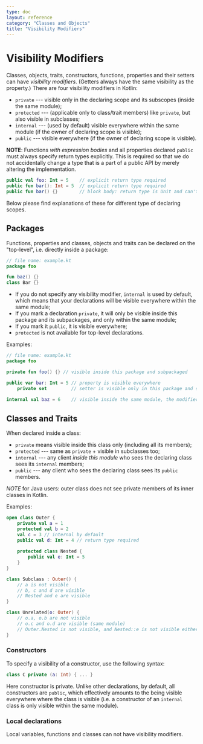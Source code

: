 ```yaml
---
type: doc
layout: reference
category: "Classes and Objects"
title: "Visibility Modifiers"
---
```


# Visibility Modifiers

Classes, objects, traits, constructors, functions, properties and their setters can have _visibility modifiers_. 
(Getters always have the same visibility as the property.) 
There are four visibility modifiers in Kotlin:

* `private` --- visible only in the declaring scope and its subscopes (inside the same module);
* `protected` --- (applicable only to class/trait members) like `private`, but also visible in subclasses;
* `internal` --- (used by default) visible everywhere within the same module (if the owner of declaring scope is visible);
* `public` --- visible everywhere (if the owner of declaring scope is visible).

**NOTE**: Functions _with expression bodies_ and all properties declared `public` must always specify return types explicitly. 
This is required so that we do not accidentally change a type that is a part of a public API by merely
altering the implementation.

``` kotlin
public val foo: Int = 5    // explicit return type required
public fun bar(): Int = 5  // explicit return type required
public fun bar() {}        // block body: return type is Unit and can't be changed accidentally, so not required
```

Below please find explanations of these for different type of declaring scopes.  
  
## Packages
  
Functions, properties and classes, objects and traits can be declared on the "top-level", i.e. directly inside a package:
  
``` kotlin
// file name: example.kt
package foo

fun baz() {}
class Bar {}
```

* If you do not specify any visibility modifier, `internal` is used by default, which means that your declarations will be 
visible everywhere within the same module;  
* If you mark a declaration `private`, it will only be visible inside this package and its subpackages, and only within 
the same module;
* If you mark it `public`, it is visible everywhere;
* `protected` is not available for top-level declarations.

Examples:

``` kotlin
// file name: example.kt
package foo

private fun foo() {} // visible inside this package and subpackaged

public var bar: Int = 5 // property is visible everywhere
    private set         // setter is visible only in this package and subpackages
    
internal val baz = 6    // visible inside the same module, the modifier can be omitted    
```

## Classes and Traits

When declared inside a class:

* `private` means visible inside this class only (including all its members);
* `protected` --- same as `private` + visible in subclasses too;
* `internal` --- any client *inside this module* who sees the declaring class sees its `internal` members;
* `public` --- any client who sees the declaring class sees its `public` members.

*NOTE* for Java users: outer class does not see private members of its inner classes in Kotlin.
 
Examples:

``` kotlin
open class Outer {
    private val a = 1
    protected val b = 2
    val c = 3 // internal by default
    public val d: Int = 4 // return type required
    
    protected class Nested {
        public val e: Int = 5
    }
}

class Subclass : Outer() {
    // a is not visible
    // b, c and d are visible
    // Nested and e are visible
}

class Unrelated(o: Outer) {
    // o.a, o.b are not visible
    // o.c and o.d are visible (same module)
    // Outer.Nested is not visible, and Nested::e is not visible either 
}
```

### Constructors

To specify a visibility of a constructor, use the following syntax:

``` kotlin
class C private (a: Int) { ... }
```

Here constructor is private. Unlike other declarations, by default, all constructors are `public`, which effectively 
amounts to the being visible everywhere where the class is visible (i.e. a constructor of an `internal` class is only 
visible within the same module).
     
### Local declarations
     
Local variables, functions and classes can not have visibility modifiers.
